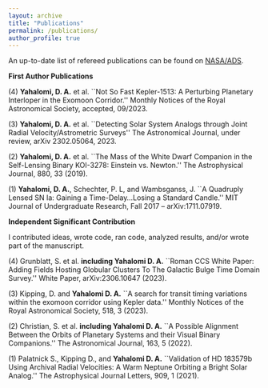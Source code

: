 ```yaml
---
layout: archive
title: "Publications"
permalink: /publications/
author_profile: true
---
```


An up-to-date list of refereed publications can be found on [NASA/ADS](https://ui.adsabs.harvard.edu/search/filter_property_fq_property=AND&filter_property_fq_property=property%3A%22refereed%22&fq=%7B!type%3Daqp%20v%3D%24fq_property%7D&fq_property=(property%3A%22refereed%22)&q=%20author%3A%22yahalomi%2C%20d%22%20&sort=date%20desc%2C%20bibcode%20desc&p_=0). 


**First Author Publications** <br>

(4) **Yahalomi, D. A.** et al. ``Not So Fast Kepler-1513: A Perturbing Planetary Interloper in the Exomoon Corridor.'' Monthly Notices of the Royal Astronomical Society, accepted, 09/2023. <br>

(3) **Yahalomi, D. A.** et al. ``Detecting Solar System Analogs through Joint Radial Velocity/Astrometric Surveys'' The Astronomical Journal, under review, arXiv 2302.05064, 2023. <br>

(2) **Yahalomi, D. A.** et al. ``The Mass of the White Dwarf Companion in the Self-Lensing Binary KOI-3278: Einstein vs. Newton.'' The Astrophysical Journal, 880, 33 (2019). <br>

(1) **Yahalomi, D. A.**, Schechter, P. L, and Wambsganss, J. ``A Quadruply Lensed SN Ia: Gaining a Time-Delay…Losing a Standard Candle.'' MIT Journal of Undergraduate Research, Fall 2017 – arXiv:1711.07919. <br>








**Independent Significant Contribution** <br>

I contributed ideas, wrote code, ran code, analyzed results, and/or wrote part of the manuscript. <br>


(4) Grunblatt, S. et al. **including Yahalomi D. A.** ``Roman CCS White Paper: Adding Fields Hosting Globular Clusters To The Galactic Bulge Time Domain Survey.'' White Paper, arXiv:2306.10647 (2023). <br>

(3) Kipping, D. and **Yahalomi D. A.** ``A search for transit timing variations within the exomoon corridor using Kepler data.'' Monthly Notices of the Royal Astronomical Society, 518, 3 (2023). <br>

(2) Christian, S. et al. **including Yahalomi D. A.** ``A Possible Alignment Between the Orbits of Planetary Systems and their Visual Binary Companions.'' The Astronomical Journal, 163, 5 (2022). <br>

(1) Palatnick S., Kipping D., and **Yahalomi D. A.** ``Validation of HD 183579b Using Archival Radial Velocities: A Warm Neptune Orbiting a Bright Solar Analog.'' The Astrophysical Journal Letters, 909, 1 (2021). <br>


